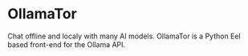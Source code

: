 # OllamaTor
Chat offline and localy with many AI models. OllamaTor is a Python Eel based front-end for the Ollama API.
